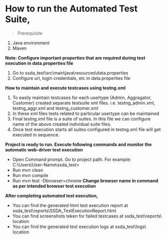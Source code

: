 # How to run the Automated Test Suite,

>Prerequisite
1. Java environment
2. Maven

**Note: Configure important properties that are required during test execution in data.properties file**
1. Go to ssda_test\src\main\java\resources\data.properties 
2. Configure url, login credentials, etc in data.properties file


**How to maintain and execute testcases using testng.xml**
1. To easily maintain testcases for each usertype (Admin, Aggragator, Customer) created separate testsuite xml files.
i.e. testng\_admin.xml, testng\_aggr.xml and testng\_customer.xml 
2. In these xml files tests related to particular usertype can be maintained
3. Final testng.xml file is a suite of suites. In this file we can configure name of the above created individual suite files.
4. Once test execution starts all suites configured in testng.xml file will get executed in sequence.

**Project is ready to run. Execute following commands and monitor the automatic web-driver test execution**
*	Open Command prompt. Go to project path. For example: C:\Users\User-Name\ssda_test>
*	Run mvn clean
*	Run mvn compile
*	Run mvn test -Dbrowser=chrome	 **Change browser name in command as per intended browser test execution**


**After completing automated test execution,**
*	You can find the generated html test execution report at ssda_test\reports\SSDA_TestExecutionReport.html
*	You can find screenshots teken for failed testcases at ssda_test\reports\ location
*	You can find the generated test execution logs at ssda_test\logs\ location

